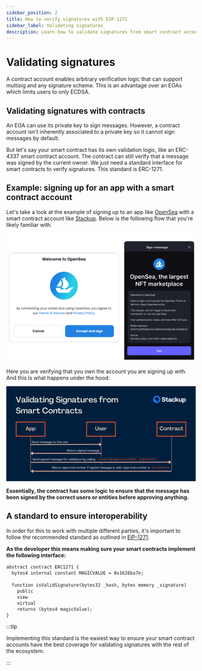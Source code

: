 ```yaml
---
sidebar_position: 2
title: How to verify signatures with EIP-1271
sidebar_label: Validating signatures
description: Learn how to validate signatures from smart contract accounts using EIP-1271 using this guide. Example included!
---
```


# Validating signatures

A contract account enables arbitrary verification logic that can support multisig and any signature scheme. This is an advantage over an EOAs which limits users to only ECDSA.

## Validating signatures with contracts

An EOA can use its private key to sign messages. However, a contract account isn't inherently associated to a private key so it cannot sign messages by default.

But let's say your smart contract has its own validation logic, like an ERC-4337 smart contract account. The contract can still verify that a message was signed by the current owner. We just need a standard interface for smart contracts to verify signatures. This standard is ERC-1271.

## Example: signing up for an app with a smart contract account

Let's take a look at the example of signing up to an app like [OpenSea](https://opensea.io/) with a smart contract account like [Stackup](https://www.stackup.sh/). Below is the following flow that you're likely familiar with.

![Signature validation example](../../../static/img/signature-validation-example.png)

Here you are verifying that you own the account you are signing up with. And this is what happens under the hood:

![Validating signatures with contracts](../../../static/img/erc-1271.svg)

**Essentially, the contract has some logic to ensure that the message has been signed by the correct users or entities before approving anything.**

## A standard to ensure interoperability

In order for this to work with multiple different parties, it's important to follow the recommended standard as outlined in [EIP-1271](https://eips.ethereum.org/EIPS/eip-1271).

**As the developer this means making sure your smart contracts implement the following interface:**

```solidity
abstract contract ERC1271 {
  bytes4 internal constant MAGICVALUE = 0x1626ba7e;

  function isValidSignature(bytes32 _hash, bytes memory _signature)
    public
    view
    virtual
    returns (bytes4 magicValue);
}

```

:::tip

Implementing this standard is the easiest way to ensure your smart contract accounts have the best coverage for validating signatures with the rest of the ecosystem.

:::
